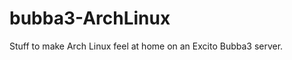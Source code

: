 bubba3-ArchLinux
================

Stuff to make Arch Linux feel at home on an Excito Bubba3 server.
